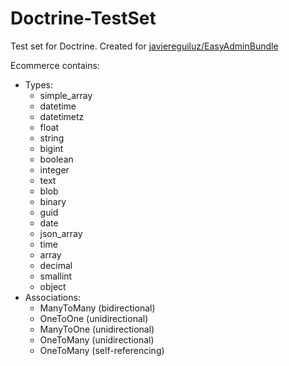 # Doctrine-TestSet

Test set for Doctrine.
Created for [javiereguiluz/EasyAdminBundle](https://github.com/javiereguiluz/EasyAdminBundle)

Ecommerce contains:

 - Types:
    - simple_array
    - datetime
    - datetimetz
    - float
    - string
    - bigint
    - boolean
    - integer
    - text
    - blob
    - binary
    - guid
    - date
    - json_array
    - time
    - array
    - decimal
    - smallint
    - object
 - Associations:
    - ManyToMany (bidirectional)
    - OneToOne (unidirectional)
    - ManyToOne (unidirectional)
    - OneToMany (unidirectional)
    - OneToMany (self-referencing)